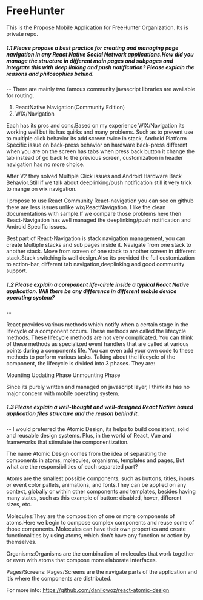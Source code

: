 # FreeHunter

This is the Propose Mobile Application for FreeHunter Organization. Its is private repo.

##### 1.1 Please propose a best practice for creating and managing page navigation in any React Native Social Network applications.How did you manage the structure in different main pages and subpages and integrate this with deep linking and push notification? Please explain the reasons and philosophies behind.
--
There are mainly two famous community javascript libraries are available for routing. 
1. ReactNative Navigation(Community Edition) 
2. WIX/Navigation

Each has its pros and cons.Based on my experience WIX/Navigation its working well but its has quirks and many problems.
Such as to prevent use to multiple click behavior its add screen twice in stack, Android Platform Specific issue on back-press
behavior on hardware back-press different when you are on the screen has tabs when press back button it change the tab instead of go back to the previous screen, customization in header navigation has no more choice.

After V2 they solved Multiple Click issues and Android Hardware Back Behavior.Still if we talk about deeplinking/push notification still it very trick to mange on wix navigation.

I propose to use React Community React-navigation you can see on github there are less issues unlike wix/ReactNavigation. I like the clean documentations with sample.If we compare those problems here then React-Navigation has well managed the deeplinking/push notification and Android Specific issues.

Best part of React-Navigation is stack navigation management, you can create Multiple stacks and sub pages inside it. Navigate from one stack to another stack. Move from screen of one stack to another screen in different stack.Stack switching is well design.Also its provided the full customization to action-bar, different tab navigation,deeplinking and good community support.

##### 1.2 Please explain a component life-circle inside a typical React Native application. Will there be any difference in different mobile device operating system?
--

React provides various methods which notify when a certain stage in the lifecycle of a component occurs. These methods are called the lifecycle methods. These lifecycle methods are not very complicated. You can think of these methods as specialized event handlers that are called at various points during a components life. You can even add your own code to these methods to perform various tasks. Talking about the lifecycle of the component, the lifecycle is divided into 3 phases. They are:

Mounting
Updating Phase
Unmounting Phase

Since its purely written and managed on javascript layer, I think its has no major concern with mobile operating system.

##### 1.3 Please explain a well-thought and well-designed React Native based application files structure and the reason behind it.
--
I would preferred the Atomic Design, its helps to build consistent, solid and reusable design systems. Plus, in the world of React, Vue and frameworks that stimulate the componentization.

The name Atomic Design comes from the idea of separating the components in atoms, molecules, organisms, templates and pages, But what are the responsibilities of each separated part?

Atoms are the smallest possible components, such as buttons, titles, inputs or event color pallets, animations, and fonts.They can be applied on any context, globally or within other components and templates, besides having many states, such as this example of button: disabled, hover, different sizes, etc.

Molecules:They are the composition of one or more components of atoms.Here we begin to compose complex components and reuse some of those components. Molecules can have their own properties and create functionalities by using atoms, which don’t have any function or action by themselves.

Organisms:Organisms are the combination of molecules that work together or even with atoms that compose more elaborate interfaces.

Pages/Screens: Pages/Screens are the navigate parts of the application and it’s where the components are distributed.

For more info: https://github.com/danilowoz/react-atomic-design
